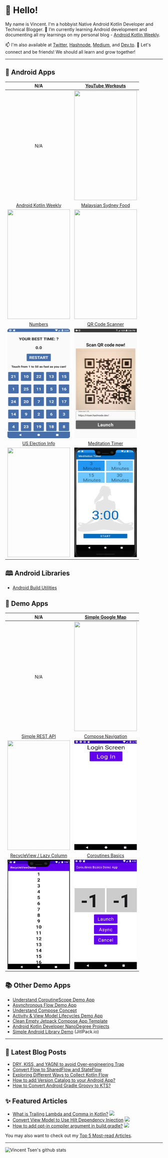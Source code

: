 # 👋 Hello!

My name is Vincent. I'm a hobbyist Native Android Kotlin Developer and Technical Blogger. 🌱 I’m currently learning Android development and documenting all my learnings on my personal blog - [Android Kotlin Weekly](https://vtsen.hashnode.dev/).

📫 I'm also available at [Twitter](https://twitter.com/vinchamp77), [Hashnode](https://hashnode.com/@vtsen), [Medium](https://vtsen.medium.com/), and [Dev.to](https://dev.to/vtsen). 💞️ Let's connect and be friends! We should all learn and grow together!  

---
## 📱 Android Apps

N/A | [YouTube Workouts](https://github.com/vinchamp77/YoutubeWorkout)
:-------------------------:|:-------------------------:
N/A | <img src="https://github.com/vinchamp77/YoutubeWorkouts/blob/master/screenshots/Screenshot_01_small.png" width="200" height="350" />
[Android Kotlin Weekly](https://github.com/vinchamp77/AndroidNews) | [Malaysian Sydney Food](https://github.com/vinchamp77/MalaysianSydneyFood)
<img src="https://github.com/vinchamp77/AndroidNews/blob/master/screenshots/Screenshot_01_Small.png" width="200" height="350" /> | <img src="https://github.com/vinchamp77/MalaysianSydneyFood/blob/master/screenshots/ScreenShot_01_Small.png" width="200" height="350" />
[Numbers](https://github.com/vinchamp77/Numbers) | [QR Code Scanner](https://github.com/vinchamp77/QRCodeScanner)
<img src="https://github.com/vinchamp77/Numbers/blob/master/screenshots/Screenshot_01_small.png" width="200" height="350" /> | <img src="https://github.com/vinchamp77/QRCodeScanner/blob/master/screenshots/Screenshot_03_small.png" width="200" height="350" />
[US Election Info](https://github.com/vinchamp77/USElectionInfo) | [Meditation Timer](https://github.com/vinchamp77/MeditationTimer)
<img src="https://github.com/vinchamp77/USElectionInfo/blob/master/screenshots/ScreenShot04_Small.png" width="200" height="350" /> | <img src="https://github.com/vinchamp77/MeditationTimer/blob/master/screenshots/ScreenShot_01_Small.png" width="200" height="350" />

## 🕮 Android Libraries
- [Android Build Utilities](https://github.com/vinchamp77/buildutils)

## 📱 Demo Apps
N/A | [Simple Google Map](https://github.com/vinchamp77/Demo_SimpleGoogleMap) |
:-------------------------:|:-------------------------:
N/A | <img src="https://github.com/vinchamp77/Demo_SimpleGoogleMap/blob/master/screenshots/Simple_Google_Map_App_Jetpack_Compose_01.gif" width="200" height="350" /> |
[Simple REST API](https://github.com/vinchamp77/Demo_SimpleRestAPI) | [Compose Navigation](https://github.com/vinchamp77/Demo_SimpleNavigationCompose)
<img src="https://github.com/vinchamp77/Demo_SimpleRestAPI/blob/master/screenshots/Simple_REST_API_Android_App_in_Kotlin_01.gif" width="200" height="350" /> | <img src="https://github.com/vinchamp77/Demo_SimpleNavigationCompose/blob/master/screenshots/Simple_Jetpack_Compose_Navigation_Example_01.gif" width="200" height="350" />
[RecycleView / Lazy Column](https://github.com/vinchamp77/Demo_SimpleRecycleView) | [Coroutines Basics](https://github.com/vinchamp77/Demo_CoroutinesBasics) |
<img src="https://github.com/vinchamp77/Demo_SimpleRecycleView/blob/master/screenshots/Android_RecycleView_Demo_01.gif" width="200" height="350" /> | <img src="https://github.com/vinchamp77/Demo_CoroutinesBasics/blob/master/screenshots/Kotlin_Coroutines_Basics_Simple_Android_App_Demo_01.gif" width="200" height="350" /> |


## 📚 Other Demo Apps
- [Understand CoroutineScope Demo App](https://github.com/vinchamp77/Demo_CoroutineScope)
- [Asynchronous Flow Demo App](https://github.com/vinchamp77/Demo_AsyncFlow)
- [Understand Compose Concept](https://github.com/vinchamp77/Demo_UnderstandComposeConcept)
- [Activity & View Model Lifecycles Demo App](https://github.com/vinchamp77/Demo_UnderstandLifecycles)
- [Clean Empty Jetpack Compose App Template](https://github.com/vinchamp77/Demo_CleanEmptyCompose)
- [Android Kotlin Developer NanoDegree Projects](https://vtsen.hashnode.dev/android-kotlin-developer-nanodegree-projects-review)
- [Simple Android Library Demo](https://github.com/vinchamp77/demo-simple-android-lib) (JitIPack.io)

---

## 📝 Latest Blog Posts
<!-- BLOG-POST-LIST:START -->
- [DRY, KISS, and YAGNI to avoid Over-engineering Trap](https://vtsen.hashnode.dev/dry-kiss-and-yagni-to-avoid-over-engineering-trap)
- [Convert Flow to SharedFlow and StateFlow](https://vtsen.hashnode.dev/convert-flow-to-sharedflow-and-stateflow)
- [Exploring Different Ways to Collect Kotlin Flow](https://vtsen.hashnode.dev/exploring-different-ways-to-collect-kotlin-flow)
- [How to add Version Catalog to your Android App?](https://vtsen.hashnode.dev/how-to-add-version-catalog-to-your-android-app)
- [How to Convert Android Gradle Groovy to KTS?](https://vtsen.hashnode.dev/how-to-convert-android-gradle-groovy-to-kts)
<!-- BLOG-POST-LIST:END -->

## ✨ Featured Articles
- [What is Trailing Lambda and Comma in Kotlin?](https://vtsen.hashnode.dev/what-is-trailing-lambda-and-comma-in-kotlin) [![](https://androidweekly.net/issues/issue-533/badge)](https://androidweekly.net/issues/issue-533) 
- [Convert View Model to Use Hilt Dependency Injection](https://vtsen.hashnode.dev/convert-view-model-to-use-hilt-dependency-injection) [![](https://androidweekly.net/issues/issue-530/badge)](https://androidweekly.net/issues/issue-530) 
- [How to add opt-in compiler argument in build.gradle?](https://vtsen.hashnode.dev/how-to-add-opt-in-compiler-argument-in-buildgradle)
 [![](https://androidweekly.net/issues/issue-525/badge)](https://androidweekly.net/issues/issue-525) 

You may also want to check out my [Top 5 Most-read Articles](https://vtsen.hashnode.dev/top-5-articles).

---

![Vincent Tsen's github stats](https://github-readme-stats.vercel.app/api?username=vinchamp77&show_icons=true&count_private=true&hide=issues,prs)

<!---
vinchamp77/vinchamp77 is a ✨ special ✨ repository because its `README.md` (this file) appears on your GitHub profile.
You can click the Preview link to take a look at your changes.
- 👋 Hi, I’m @vinchamp77
- 👀 I’m interested in ...
- 🌱 I’m currently learning ...
- 💞️ I’m looking to collaborate on ...
- 📫 How to reach me ...
--->
